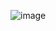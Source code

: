 ![image](https://user-images.githubusercontent.com/78603128/225497081-f5b7e1d5-beaf-491e-a349-437659e86613.png)
